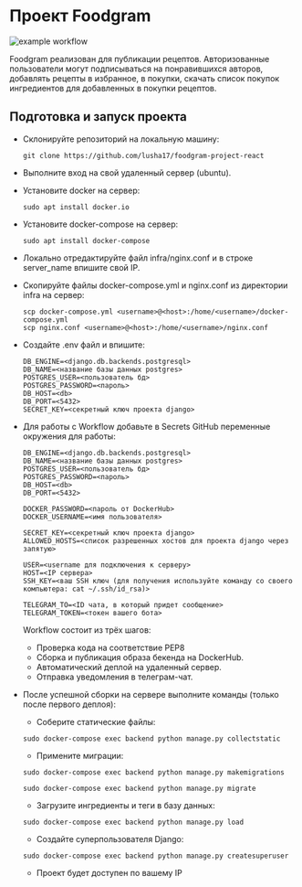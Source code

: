 # Проект Foodgram
![example workflow](https://github.com/lusha17/foodgram-project-react/workflows/foodgram_workflow.yml/badge.svg)  

Foodgram реализован для публикации рецептов. Авторизованные пользователи
могут подписываться на понравившихся авторов, добавлять рецепты в избранное,
в покупки, скачать список покупок ингредиентов для добавленных в покупки
рецептов.

## Подготовка и запуск проекта

* Склонируйте репозиторий на локальную машину:
    ```
    git clone https://github.com/lusha17/foodgram-project-react
    ```
* Выполните вход на свой удаленный сервер (ubuntu).

* Установите docker на сервер:
    ```
    sudo apt install docker.io 
    ```
* Установите docker-compose на сервер:
    ```
    sudo apt install docker-compose
    ```
* Локально отредактируйте файл infra/nginx.conf и в строке server_name впишите свой IP.
* Скопируйте файлы docker-compose.yml и nginx.conf из директории infra на сервер:
    ```
    scp docker-compose.yml <username>@<host>:/home/<username>/docker-compose.yml
    scp nginx.conf <username>@<host>:/home/<username>/nginx.conf
    ```
* Cоздайте .env файл и впишите:
    ```
    DB_ENGINE=<django.db.backends.postgresql>
    DB_NAME=<название базы данных postgres>
    POSTGRES_USER=<пользователь бд>
    POSTGRES_PASSWORD=<пароль>
    DB_HOST=<db>
    DB_PORT=<5432>
    SECRET_KEY=<секретный ключ проекта django>
    ```
* Для работы с Workflow добавьте в Secrets GitHub переменные окружения для работы:
    ```
    DB_ENGINE=<django.db.backends.postgresql>
    DB_NAME=<название базы данных postgres>
    POSTGRES_USER=<пользователь бд>
    POSTGRES_PASSWORD=<пароль>
    DB_HOST=<db>
    DB_PORT=<5432>
    
    DOCKER_PASSWORD=<пароль от DockerHub>
    DOCKER_USERNAME=<имя пользователя>
    
    SECRET_KEY=<секретный ключ проекта django>
    ALLOWED_HOSTS=<список разрешенных хостов для проекта django через запятую>

    USER=<username для подключения к серверу>
    HOST=<IP сервера>
    SSH_KEY=<ваш SSH ключ (для получения используйте команду со своего компьютера: cat ~/.ssh/id_rsa)>

    TELEGRAM_TO=<ID чата, в который придет сообщение>
    TELEGRAM_TOKEN=<токен вашего бота>
    ```
    Workflow состоит из трёх шагов:
     - Проверка кода на соответствие PEP8
     - Сборка и публикация образа бекенда на DockerHub.
     - Автоматический деплой на удаленный сервер.
     - Отправка уведомления в телеграм-чат.  

* После успешной сборки на сервере выполните команды (только после первого деплоя):
    - Соберите статические файлы:
    ```
    sudo docker-compose exec backend python manage.py collectstatiс
    ```
    - Примените миграции:
    ```
    sudo docker-compose exec backend python manage.py makemigrations
    ```
    ```
    sudo docker-compose exec backend python manage.py migrate
    ```
    - Загрузите ингредиенты и теги в базу данных:
    ```
    sudo docker-compose exec backend python manage.py load 
    ```
    - Создайте суперпользователя Django:
    ```
    sudo docker-compose exec backend python manage.py createsuperuser 
    ```
    - Проект будет доступен по вашему IP